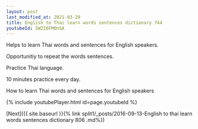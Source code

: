 ```yaml
---
layout: post
last_modified_at: 2021-03-29
title: English to Thai learn words sentences dictionary 744 
youtubeId: SWZI6FMOnSA
---
```

 
 
Helps to learn Thai words and sentences for English speakers.

Opportunitiy to repeat the words sentences. 

Practice Thai language. 
 
10 minutes practice every day. 
 
How to learn Thai words and sentences for English speakers 
 
{% include youtubePlayer.html id=page.youtubeId %}
 
 
[Next]({{ site.baseurl }}{% link  split1/_posts/2016-09-13-English to thai learn words sentences dictionary 806 .md%})
 
